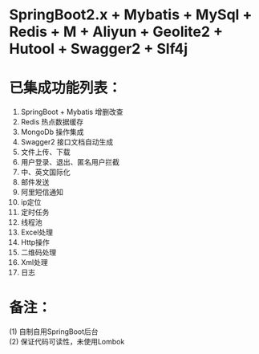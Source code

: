 # SpringBoot2.x + Mybatis + MySql + Redis + M + Aliyun + Geolite2 + Hutool + Swagger2 + Slf4j


# 已集成功能列表：

1. SpringBoot + Mybatis 增删改查  
2. Redis 热点数据缓存
3. MongoDb 操作集成
4. Swagger2 接口文档自动生成  
5. 文件上传、下载  
6. 用户登录、退出、匿名用户拦截  
7. 中、英文国际化  
8. 邮件发送  
9. 阿里短信通知
10. ip定位
11. 定时任务  
12. 线程池  
13. Excel处理  
14. Http操作  
15. 二维码处理  
16. Xml处理  
17. 日志  
  
  
# 备注：

(1) 自制自用SpringBoot后台  
(2) 保证代码可读性，未使用Lombok
